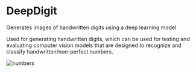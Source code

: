 # DeepDigit
Generates images of handwritten digits using a deep learning model

Used for generating handwritten digits, which can be used for testing and evaluating computer vision models that are designed to recognize and classify handwritten/non-perfect numbers.

![numbers](https://user-images.githubusercontent.com/54209182/226073138-8c864044-7438-462d-b178-65c8afbc98d6.png)
